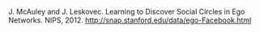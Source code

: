 J. McAuley and J. Leskovec. Learning to Discover Social Circles in Ego Networks. NIPS, 2012.
http://snap.stanford.edu/data/ego-Facebook.html
